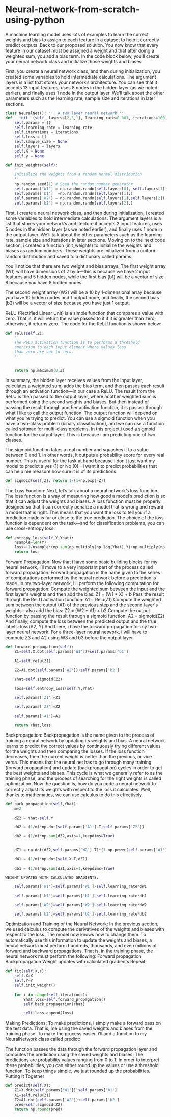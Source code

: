 # Neural-network-from-scratch-using-python




A machine learning model uses lots of examples to learn the correct weights and bias to assign to each feature in a dataset to help it correctly predict outputs. Back to our proposed solution. You now know that every feature in our dataset must be assigned a weight and that after doing a weighted sum, you add a bias term. In the code block below, you’ll create your neural network class and initialize those weights and biases:

First, you create a neural network class, and then during initialization, you created some variables to hold intermediate calculations. The argument layers is a list that stores your network’s architecture. You can see that it accepts 13 input features, uses 8 nodes in the hidden layer (as we noted earlier), and finally uses 1 node in the output layer. We’ll talk about the other parameters such as the learning rate, sample size and iterations in later sections.




```py
class NeuralNet(): ''' A two layer neural network '''
def __init__(self, layers=[2,5,1], learning_rate=0.001, iterations=100):
    self.params = {}
    self.learning_rate = learning_rate
    self.iterations = iterations
    self.loss = []
    self.sample_size = None
    self.layers = layers
    self.X = None
    self.y = None

def init_weights(self):
    '''
    Initialize the weights from a random normal distribution
    '''
    np.random.seed(1) # Seed the random number generator
    self.params["W1"] = np.random.randn(self.layers[0], self.layers[1]) 
    self.params['b1']  =np.random.randn(self.layers[1],)
    self.params['W2'] = np.random.randn(self.layers[1],self.layers[2]) 
    self.params['b2'] = np.random.randn(self.layers[2],)
```




First, i create a neural network class, and then during initialization, i created some variables to hold intermediate calculations. The argument layers is a list that stores your network’s architecture.it accepts 2 input features, uses 5 nodes in the hidden layer (as we noted earlier), and finally uses 1 node in the output layer. We’ll talk about the other parameters such as the learning rate, sample size and iterations in later sections. Moving on to the next code section, i created a function (init_weights) to initialize the weights and biases as random numbers. These weights are initialized from a uniform random distribution and saved to a dictionary called params.





You’ll notice that there are two weight and bias arrays. The first weight array (W1) will have dimensions of 2 by 5—this is because we have 2 input features and 5 hidden nodes, while the first bias (b1) will be a vector of size 8 because you have 8 hidden nodes.





The second weight array (W2) will be a 10 by 1-dimensional array because you have 10 hidden nodes and 1 output node, and finally, the second bias (b2) will be a vector of size because you have just 1 output.





ReLU (Rectified Linear Unit) is a simple function that compares a value with zero. That is, it will return the value passed to it if it is greater than zero; otherwise, it returns zero. The code for the ReLU function is shown below:




```py
def relu(self,Z):
    '''
    The ReLu activation function is to performs a threshold
    operation to each input element where values less 
    than zero are set to zero.
    '''


    return np.maximum(0,Z)
```



In summary, the hidden layer receives values from the input layer, calculates a weighted sum, adds the bias term, and then passes each result through an activation function—in our case a ReLU. The result from the ReLU is then passed to the output layer, where another weighted sum is performed using the second weights and biases. But then instead of passing the result through another activation function, it is passed through what I like to call the output function. The output function will depend on what you’re trying to predict. You can use a sigmoid function when you have a two-class problem (binary classification), and we can use a function called softmax for multi-class problems. In this project,i used a sigmoid function for the output layer. This is because i am predicting one of two classes.





The sigmoid function takes a real number and squashes it to a value between 0 and 1. In other words, it outputs a probability score for every real number. This is useful for the task at hand because i don’t just want my model to predict a yes (1) or No (0)—i want it to predict probabilities that can help me measure how sure it is of its predictions.

```py
def sigmoid(self,Z): return 1/(1+np.exp(-Z))
```




The Loss Function: Next, let’s talk about a neural network’s loss function. The loss function is a way of measuring how good a model’s prediction is so that it can adjust the weights and biases. A loss function must be properly designed so that it can correctly penalize a model that is wrong and reward a model that is right. This means that you want the loss to tell you if a prediction made is far or close to the true prediction. The choice of the loss function is dependent on the task—and for classification problems, you can use cross-entropy loss.

```py
def entropy_loss(self,Y,Yhat):
    nsample=len(Y)
    loss=-1/nsample*(np.sum(np.multiply(np.log(Yhat),Y)+np.multiply(np.log(1-Yhat),(1-Y))))
    return loss
```




Forward Propagation: Now that i have some basic building blocks for my neural network, i’ll move to a very important part of the process called forward propagation. Forward propagation is the name given to the series of computations performed by the neural network before a prediction is made. In my two-layer network, i’ll perform the following computation for forward propagation: Compute the weighted sum between the input and the first layer's weights and then add the bias: Z1 = (W1 * X) + b Pass the result through the ReLU activation function: A1 = Relu(Z1) Compute the weighted sum between the output (A1) of the previous step and the second layer's weights—also add the bias: Z2 = (W2 * A1) + b2 Compute the output function by passing the result through a sigmoid function: A2 = sigmoid(Z2) And finally, compute the loss between the predicted output and the true labels: loss(A2, Y) And there, i have the forward propagation for my two-layer neural network. For a three-layer neural network, i will have to compute Z3 and A2 using W3 and b3 before the output layer.




```py
def forward_propagation(self):
    Z1=self.X.dot(self.params['W1'])+self.params['b1']

    A1=self.relu(Z1)

    Z2=A1.dot(self.params['W2'])+self.params['b2']

    Yhat=self.sigmoid(Z2)

    loss=self.entropy_loss(self.Y,Yhat)

    self.params['Z1']=Z1

    self.params['Z2']=Z2

    self.params['A1']=A1

    return Yhat,loss
```





Backpropagation: Backpropagation is the name given to the process of training a neural network by updating its weights and bias. A neural network learns to predict the correct values by continuously trying different values for the weights and then comparing the losses. If the loss function decreases, then the current weight is better than the previous, or vice versa. This means that the neural net has to go through many training (forward propagation) and update (backpropagation) cycles in order to get the best weights and biases. This cycle is what we generally refer to as the training phase, and the process of searching for the right weights is called optimization. Now the question is, how do you code a neural network to correctly adjust its weights with respect to the loss it calculates. Well, thanks to mathematics, we can use calculus to do this effectively. 




```py
def back_propagation(self,Yhat):
    m=2

    dZ2 = Yhat-self.Y

    dW2 = (1/m)*np.dot(self.params['A1'].T,self.params['Z2'])

    db2 = (1/m)*np.sum(dZ2,axis=1,keepdims=True)


    dZ1 = np.dot(dZ2,self.params['W2'].T)*(1-np.power(self.params['A1'],2))

    dW1 = (1/m)*np.dot(self.X.T,dZ1)

    db1 = (1/m)*np.sum(dZ1,axis=1,keepdims=True)

```
    WEIGHT UPDATES WITH CALCULATED GRADIENTS:
```py
    self.params['W1']=self.params['W1']-self.learning_rate*dW1

    self.params['b1']=self.params['b1']-self.learning_rate*db1

    self.params['W2']=self.params['W2']-self.learning_rate*dW2

    self.params['b2']=self.params['b2']-self.learning_rate*db2
```




Optimization and Training of the Neural Network: In the previous section, we used calculus to compute the derivatives of the weights and biases with respect to the loss. The model now knows how to change them. To automatically use this information to update the weights and biases, a neural network must perform hundreds, thousands, and even millions of forward and backward propagations. That is, in the training phase, the neural network must perform the following: Forward propagation Backpropagation Weight updates with calculated gradients Repeat

```py
def fit(self,X,Y):
    self.X=X
    self.Y=Y
    self.init_weight()

    for i in range(self.iterations):
        Yhat,loss=self.forward_propagation()
        self.back_propagation(Yhat)

        self.loss.append(loss)
```




Making Predictions: To make predictions, i simply make a forward pass on the test data. That is, me using the saved weights and biases from the training phase. To make the process easier, i’ll add a function to my NeuralNetwork class called predict:

The function passes the data through the forward propagation layer and computes the prediction using the saved weights and biases. The predictions are probability values ranging from 0 to 1. In order to interpret these probabilities, you can either round up the values or use a threshold function. To keep things simple, we just rounded up the probabilities. Putting It Together

```py
def predict(self,X):
    Z1=X.dot(self.params['W1'])+self.params['b1']
    A1=self.relu(Z1)
    Z2=A1.dot(self.params['W2'])+self.params['b2']
    pred=self.sigmoid(Z2)
    return np.round(pred)
```


